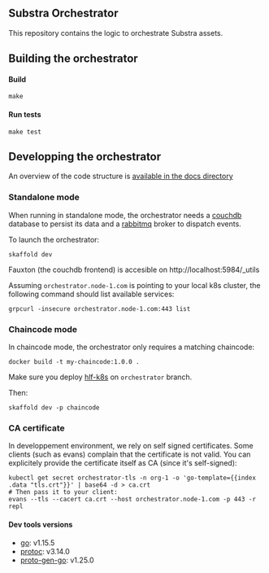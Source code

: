 ## Substra Orchestrator

This repository contains the logic to orchestrate Substra assets.

## Building the orchestrator

#### Build

`make`

#### Run tests

`make test`

## Developping the orchestrator

An overview of the code structure is [available in the docs directory](./docs/architecture.md)

### Standalone mode

When running in standalone mode, the orchestrator needs a [couchdb](https://couchdb.apache.org/)
database to persist its data and a [rabbitmq](https://www.rabbitmq.com/) broker to dispatch events.

To launch the orchestrator:
```
skaffold dev
```

Fauxton (the couchdb frontend) is accesible on http://localhost:5984/_utils

Assuming `orchestrator.node-1.com` is pointing to your local k8s cluster, the following command should list available services:
```
grpcurl -insecure orchestrator.node-1.com:443 list
```

### Chaincode mode

In chaincode mode, the orchestrator only requires a matching chaincode:

```
docker build -t my-chaincode:1.0.0 .
```

Make sure you deploy [hlf-k8s](https://github.com/SubstraFoundation/hlf-k8s) on `orchestrator` branch.

Then:
```
skaffold dev -p chaincode
```

### CA certificate

In developpement environment, we rely on self signed certificates.
Some clients (such as evans) complain that the certificate is not valid.
You can explicitely provide the certificate itself as CA (since it's self-signed):

```
kubectl get secret orchestrator-tls -n org-1 -o 'go-template={{index .data "tls.crt"}}' | base64 -d > ca.crt
# Then pass it to your client:
evans --tls --cacert ca.crt --host orchestrator.node-1.com -p 443 -r repl
```

#### Dev tools versions

- [go](https://golang.org/): v1.15.5
- [protoc](https://github.com/protocolbuffers/protobuf): v3.14.0
- [proto-gen-go](https://grpc.io/docs/languages/go/quickstart/#prerequisites): v1.25.0
